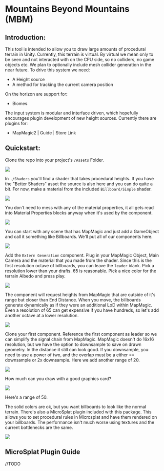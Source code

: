 # Mountains Beyond Mountains (MBM)

## Introduction:

This tool is intended to allow you to draw large amounts of procedural terrain in Unity. Currently, this terrain is virtual. By virtual we mean only to be seen and not interacted with on the CPU side, so no colliders, no game objects etc. We plan to optionally include mesh collider generation in the near future. To drive this system we need:

 - A Height source
 - A method for tracking the current camera position

On the horizon are support for:
 - Biomes

The input system is modular and interface driven, which hopefully encourages plugin development of new height sources. Currently there are plugins for:
 - MapMagic2 | Guide | Store Link


## Quickstart:

Clone the repo into your project's `/Assets` Folder.

![](./_doc~/shader.jpg)

In `./Shaders` you'll find a shader that takes procedural heights. If you have the "Better Shaders" asset the source is also here and you can do quite a bit. For now, make a material from the included `Billboard/Simple` shader.

![](./_doc~/material.jpg)

You don't need to mess with any of the material properties, it all gets read into Material Properties blocks anyway when it's used by the component.


![](./_doc~/scene.jpg )


You can start with any scene that has MapMagic and just add a GameObject and call it something like Billboards. We'll put all of our components here.


![](./_doc~/octave-1.jpg)

Add the `Extern Generation` component. Plug in your MapMagic Object, Main Camera and the material that you made from the shader. Since this is the first resolution octave of billboards, you can leave the `leader` blank. Pick a resolution lower than your drafts. 65 is reasonable. Pick a nice color for the terrain Albedo and press play.

![](./_doc~/view-10x-basic.jpg)

The component will request heights from MapMagic that are outside of it's range but closer than End Distance. When you move, the billboards generate dynamically as if they were an additional LoD within MapMagic. Even a resolution of 65 can get expensive if you have hundreds, so let's add another octave at a lower resolution. 

![](./_doc~/octave-2.jpg)

Clone your first component. Reference the first component as leader so we can simplify the signal chain from MapMagic. MapMagic doesn't do 16x16 resolution, but we have the option to downsample to save on drawn geometry. In the distance it still can look good. If you downsample, you need to use a power of two, and the overlap must be a either == downsample or 2x downsample. Here we add another range of 20.

![](./_doc~/view-50x-basic.jpg)

How much can you draw with a good graphics card?

![](./_doc~/debug-50x.jpg)

Here's a range of 50.

The solid colors are ok, but you want billboards to look like the normal terrain. There's also a MicroSplat plugin included with this package. This allows you to set procedural rules in Microsplat and have them rendered on your billboards. The performance isn't much worse using textures and the current bottlenecks are the same.

![](./_doc~/ms-proc-50x50.jpg)

## MicroSplat Plugin Guide

//TODO
